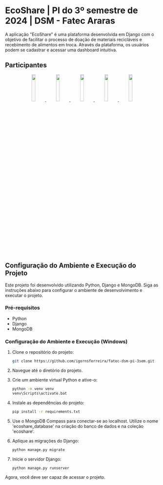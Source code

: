 # EcoShare | PI do 3º semestre de 2024 | DSM - Fatec Araras

A aplicação "EcoShare" é uma plataforma desenvolvida em Django com o objetivo de facilitar o processo de doação de materiais recicláveis e recebimento de alimentos em troca. Através da plataforma, os usuários podem se cadastrar e acessar uma dashboard intuitiva.

## Participantes

<p align="center">
  <a href="https://github.com/igornsferreira">
    <img src="https://avatars.githubusercontent.com/igornsferreira" width="15%">
  </a>
  <a href="https://github.com/beamclive">
    <img src="https://avatars.githubusercontent.com/beamclive" width="15%">
  </a>
  <a href="https://github.com/Brubzie">
    <img src="https://avatars.githubusercontent.com/Brubzie" width="15%">
  </a>
  <a href="https://github.com/Eduguinho">
    <img src="https://avatars.githubusercontent.com/Eduguinho" width="15%">
  </a>
  <a href="https://github.com/EndrewFatec">
    <img src="https://avatars.githubusercontent.com/EndrewFatec" width="15%">
  </a>
</p>

## Configuração do Ambiente e Execução do Projeto

Este projeto foi desenvolvido utilizando Python, Django e MongoDB. Siga as instruções abaixo para configurar o ambiente de desenvolvimento e executar o projeto.

### Pré-requisitos

- Python
- Django
- MongoDB

### Configuração do Ambiente e Execução (Windows)

1. Clone o repositório do projeto:
    ```bash
    git clone https://github.com/igornsferreira/fatec-dsm-pi-3sem.git
    ```
2. Navegue até o diretório do projeto.

3. Crie um ambiente virtual Python e ative-o:
    ```bash
    python -m venv venv
    venv\Scripts\activate.bat
    ```
4. Instale as dependências do projeto:
    ```bash
    pip install -r requirements.txt
    ```
5. Use o MongoDB Compass para conectar-se ao localhost. Utilize o nome 'ecoshare_database' na criação do banco de dados e na coleção 'ecoshare'.

6. Aplique as migrações do Django:
    ```bash
    python manage.py migrate
    ```

8. Inicie o servidor Django:
    ```bash
    python manage.py runserver
    ```
Agora, você deve ser capaz de acessar o projeto.
